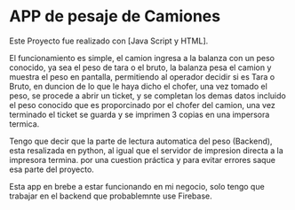 # APP de pesaje de Camiones


Este Proyecto fue realizado con [Java Script y HTML].

El funcionamiento es simple, el camion ingresa a la balanza con un peso conocido, ya sea el peso de tara o el bruto, la balanza pesa el camion y muestra el peso en pantalla, permitiendo al operador decidir si es Tara o Bruto, en duncion de lo que le haya dicho el chofer, una vez tomado el peso, se procede a abrir un ticket, y se completan los demas datos incluido el peso conocido que es proporcinado por el chofer del camion, una vez terminado el ticket se guarda y se imprimen 3 copias en una impersora termica.

Tengo que decir que la parte de lectura automatica del peso (Backend), esta resalizada en python, al igual que el servidor de impresion directa a la impresora termina. por una cuestion práctica y para evitar errores saque esa parte del proyecto.

Esta app en brebe a estar funcionando en mi negocio, solo tengo que trabajar en el backend que probablemnte use Firebase. 


